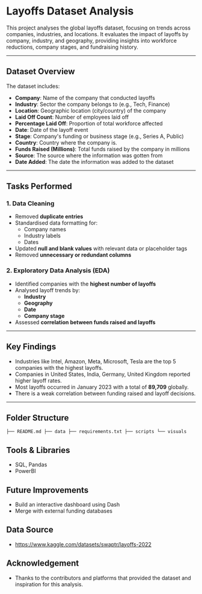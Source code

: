 # Layoffs Dataset Analysis

This project analyses the global layoffs dataset, focusing on trends across companies, industries, and locations. It evaluates the impact of layoffs by company, industry, and geography, providing insights into workforce reductions, company stages, and fundraising history.

---

## Dataset Overview

The dataset includes:

- **Company**: Name of the company that conducted layoffs  
- **Industry**: Sector the company belongs to (e.g., Tech, Finance)  
- **Location**: Geographic location (city/country) of the company  
- **Laid Off Count**: Number of employees laid off  
- **Percentage Laid Off**: Proportion of total workforce affected  
- **Date**: Date of the layoff event  
- **Stage**: Company's funding or business stage (e.g., Series A, Public)  
- **Country**: Country where the company is.
- **Funds Raised (Millions)**: Total funds raised by the company in millions
- **Source**: The source where the information was gotten from
- **Date Added**: The date the information was added to the dataset

---

## Tasks Performed

### 1. **Data Cleaning**
- Removed **duplicate entries**
- Standardised data formatting for:
  - Company names
  - Industry labels
  - Dates
- Updated **null and blank values** with relevant data or placeholder tags
- Removed **unnecessary or redundant columns**

### 2. **Exploratory Data Analysis (EDA)**
- Identified companies with the **highest number of layoffs**
- Analysed layoff trends by:
  - **Industry**
  - **Geography**
  - **Date**
  - **Company stage**
- Assessed **correlation between funds raised and layoffs**

---

## Key Findings

- Industries like Intel, Amazon, Meta, Microsoft, Tesla are the top 5 companies with the highest layoffs.
- Companies in United States, India, Germany, United Kingdom reported higher layoff rates.
- Most layoffs occurred in January 2023 with a total of **89,709** globally.
- There is a weak correlation between funding raised and layoff decisions.

---

## Folder Structure
`
├── README.md
├── data
├── requirements.txt
├── scripts
└── visuals
`

## Tools & Libraries
- SQL, Pandas
- PowerBI

## Future Improvements
- Build an interactive dashboard using Dash
- Merge with external funding databases

## Data Source
- https://www.kaggle.com/datasets/swaptr/layoffs-2022

## Acknowledgement
- Thanks to the contributors and platforms that provided the dataset and inspiration for this analysis.

